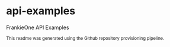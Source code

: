 # api-examples

FrankieOne API Examples

<sub>This readme was generated using the Github repository provisioning pipeline.</sub>